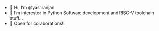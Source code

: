 - 👋 Hi, I’m @yashranjan
- 👀 I’m interested in Python Software development and RISC-V toolchain stuff...
- 🌱 Open for collaborations!!

<!---
yashranjan/yashranjan is a ✨ special ✨ repository because its `README.md` (this file) appears on your GitHub profile.
You can click the Preview link to take a look at your changes.
--->
